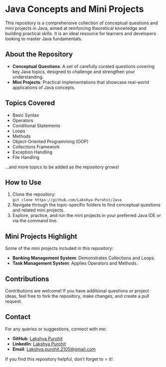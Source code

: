 # Java Concepts and Mini Projects

This repository is a comprehensive collection of conceptual questions and mini projects in Java, aimed at reinforcing theoretical knowledge and building practical skills. It is an ideal resource for learners and developers looking to master Java fundamentals.

## About the Repository

- **Conceptual Questions**: A set of carefully curated questions covering key Java topics, designed to challenge and strengthen your understanding.
- **Mini Projects**: Practical implementations that showcase real-world applications of Java concepts.

## Topics Covered

- Basic Syntax
- Operators
- Conditional Statements
- Loops
- Methods
- Object-Oriented Programming (OOP)
- Collections Framework
- Exception Handling
- File Handling

…and more topics to be added as the repository grows!

## How to Use

1. Clone the repository:  
   `git clone https://github.com/Lakshya-Purohit/Java`
2. Navigate through the topic-specific folders to find conceptual questions and related mini projects.
3. Explore, practice, and run the mini projects in your preferred Java IDE or via the command line.

## Mini Projects Highlight

Some of the mini projects included in this repository:
- **Banking Management System**: Demonstrates Collections and Loops.
- **Task Management System**: Applies Operators and Methods.

## Contributions

Contributions are welcome! If you have additional questions or project ideas, feel free to fork the repository, make changes, and create a pull request.

## Contact

For any queries or suggestions, connect with me:
- **GitHub**: [Lakshya Purohit](https://github.com/Lakshya-Purohit)
- **LinkedIn**: [Lakshya Purohit](https://www.linkedin.com/in/lakshya-purohit-a472a6200/)
- **Email**: [Lakshya.purohit.2105@gmail.com](mailto:Lakshya.purohit.2105@gmail.com)

If you find this repository helpful, don’t forget to ⭐ it!  
